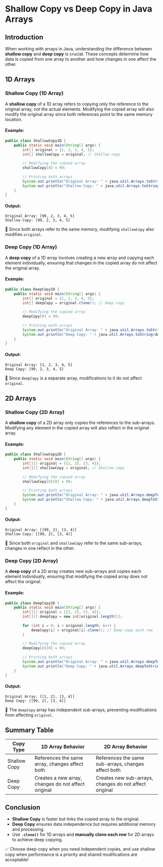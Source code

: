 # Shallow Copy vs Deep Copy in Java Arrays

## Introduction
When working with arrays in Java, understanding the difference between **shallow copy** and **deep copy** is crucial. These concepts determine how data is copied from one array to another and how changes in one affect the other.

## 1D Arrays

### Shallow Copy (1D Array)
A **shallow copy** of a 1D array refers to copying only the reference to the original array, not the actual elements. Modifying the copied array will also modify the original array since both references point to the same memory location.

#### Example:
```java
public class ShallowCopy1D {
    public static void main(String[] args) {
        int[] original = {1, 2, 3, 4, 5};
        int[] shallowCopy = original; // Shallow copy
        
        // Modifying the copied array
        shallowCopy[0] = 99;
        
        // Printing both arrays
        System.out.println("Original Array: " + java.util.Arrays.toString(original));
        System.out.println("Shallow Copy: " + java.util.Arrays.toString(shallowCopy));
    }
}
```
#### Output:
```
Original Array: [99, 2, 3, 4, 5]
Shallow Copy: [99, 2, 3, 4, 5]
```
🔹 Since both arrays refer to the same memory, modifying `shallowCopy` also modifies `original`.

### Deep Copy (1D Array)
A **deep copy** of a 1D array involves creating a new array and copying each element individually, ensuring that changes in the copied array do not affect the original array.

#### Example:
```java
public class DeepCopy1D {
    public static void main(String[] args) {
        int[] original = {1, 2, 3, 4, 5};
        int[] deepCopy = original.clone(); // Deep copy
        
        // Modifying the copied array
        deepCopy[0] = 99;
        
        // Printing both arrays
        System.out.println("Original Array: " + java.util.Arrays.toString(original));
        System.out.println("Deep Copy: " + java.util.Arrays.toString(deepCopy));
    }
}
```
#### Output:
```
Original Array: [1, 2, 3, 4, 5]
Deep Copy: [99, 2, 3, 4, 5]
```
🔹 Since `deepCopy` is a separate array, modifications to it do not affect `original`.

## 2D Arrays

### Shallow Copy (2D Array)
A **shallow copy** of a 2D array only copies the references to the sub-arrays. Modifying any element in the copied array will also reflect in the original array.

#### Example:
```java
public class ShallowCopy2D {
    public static void main(String[] args) {
        int[][] original = {{1, 2}, {3, 4}};
        int[][] shallowCopy = original; // Shallow copy
        
        // Modifying the copied array
        shallowCopy[0][0] = 99;
        
        // Printing both arrays
        System.out.println("Original Array: " + java.util.Arrays.deepToString(original));
        System.out.println("Shallow Copy: " + java.util.Arrays.deepToString(shallowCopy));
    }
}
```
#### Output:
```
Original Array: [[99, 2], [3, 4]]
Shallow Copy: [[99, 2], [3, 4]]
```
🔹 Since both `original` and `shallowCopy` refer to the same sub-arrays, changes in one reflect in the other.

### Deep Copy (2D Array)
A **deep copy** of a 2D array creates new sub-arrays and copies each element individually, ensuring that modifying the copied array does not affect the original.

#### Example:
```java
public class DeepCopy2D {
    public static void main(String[] args) {
        int[][] original = {{1, 2}, {3, 4}};
        int[][] deepCopy = new int[original.length][];
        
        for (int i = 0; i < original.length; i++) {
            deepCopy[i] = original[i].clone(); // Deep copy each row
        }
        
        // Modifying the copied array
        deepCopy[0][0] = 99;
        
        // Printing both arrays
        System.out.println("Original Array: " + java.util.Arrays.deepToString(original));
        System.out.println("Deep Copy: " + java.util.Arrays.deepToString(deepCopy));
    }
}
```
#### Output:
```
Original Array: [[1, 2], [3, 4]]
Deep Copy: [[99, 2], [3, 4]]
```
🔹 The `deepCopy` array has independent sub-arrays, preventing modifications from affecting `original`.

## Summary Table

| Copy Type  | 1D Array Behavior | 2D Array Behavior |
|------------|------------------|------------------|
| Shallow Copy | References the same array, changes affect both | References the same sub-arrays, changes affect both |
| Deep Copy | Creates a new array, changes do not affect original | Creates new sub-arrays, changes do not affect original |

## Conclusion
- **Shallow Copy** is faster but links the copied array to the original.
- **Deep Copy** ensures data independence but requires additional memory and processing.
- Use **`.clone()`** for 1D arrays and **manually clone each row** for 2D arrays to achieve deep copying.

✅ Choose deep copy when you need independent copies, and use shallow copy when performance is a priority and shared modifications are acceptable!
